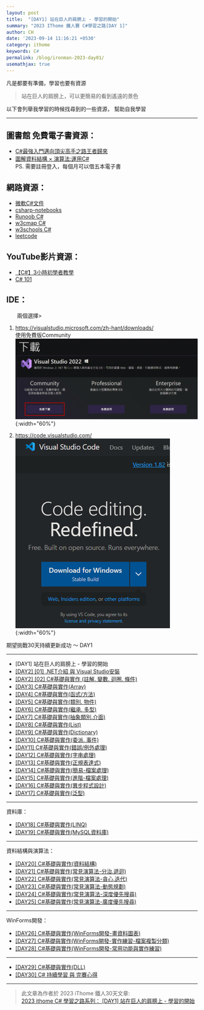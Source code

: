```yaml
---
layout: post
title:  "[DAY1] 站在巨人的肩膀上 - 學習的開始"
summary: "2023 IThome 鐵人賽 C#學習之路[DAY 1]"
author: CH
date: '2023-09-14 11:16:21 +0530'
category: ithome
keywords: C#
permalink: /blog/ironman-2023-day01/
usemathjax: true
---
```



凡是都要有準備，學習也要有資源

> 站在巨人的肩膀上，可以更簡易的看到遙遠的景色

以下會列舉我學習的時候找尋到的一些資源，
幫助自我學習

-----

## 圖書館 免費電子書資源：

* [C#最強入門邁向頂尖高手之路王者歸來](https://tpml.ebook.hyread.com.tw/bookDetail.jsp?id=325084)
* [圖解資料結構 × 演算法:運用C#](https://tpml.ebook.hyread.com.tw/bookDetail.jsp?id=330621)  
  PS. 需要註冊登入，每個月可以借五本電子書

## 網路資源：

* [微軟C#文件](https://learn.microsoft.com/zh-tw/dotnet/csharp/)
* [csharp-notebooks](https://github.com/dotnet/csharp-notebooks?WT.mc_id=dotnet-35129-website)
* [Runoob C#](https://www.runoob.com/csharp/csharp-tutorial.html) 
* [w3cmap C#](http://www.w3cmap.com/csharp/csharp-tutorial.html)  
* [w3schools C#](https://www.w3schools.com/cs/index.php) 
* [leetcode](https://leetcode.com/problemset/all/)

## YouTube影片資源：

* [【C#】3小時初學者教學](https://www.youtube.com/watch?v=T9BeejD3i0g)
* [C# 101](https://www.youtube.com/watch?v=BM4CHBmAPh4&list=PLdo4fOcmZ0oVxKLQCHpiUWun7vlJJvUiN)

## IDE：

　　兩個選擇>

1. https://visualstudio.microsoft.com/zh-hant/downloads/  
   使用免費版Community  
   ![visualstudio download page](../../assets/img/posts/ithome2023/ithome2023_day1_01.png){:width="60%"}
    
   
2. https://code.visualstudio.com/  
   ![vs code  download page](../../assets/img/posts/ithome2023/ithome2023_day1_02.png){:width="60%"}

期望挑戰30天持續更新成功 ～ DAY1 

-----

* [DAY1] 站在巨人的肩膀上 - 學習的開始
* [[DAY2] [01] .NET介紹 與 Visual Studio安裝](https://ithelp.ithome.com.tw/articles/10318133)
* [[DAY2] [02] C#基礎與實作 (註解. 變數. 迴圈. 條件)](https://ithelp.ithome.com.tw/articles/10318570)
* [[DAY3] C#基礎與實作(Array)](https://ithelp.ithome.com.tw/articles/10318389)
* [[DAY4] C#基礎與實作(函式/方法)](https://ithelp.ithome.com.tw/articles/10319063)
* [[DAY5] C#基礎與實作(類別. 物件)](https://ithelp.ithome.com.tw/articles/10320245)
* [[DAY6] C#基礎與實作(繼承. 多型)](https://ithelp.ithome.com.tw/articles/10321479)
* [[DAY7] C#基礎與實作(抽象類別.介面)](https://ithelp.ithome.com.tw/articles/10322514)
* [[DAY8] C#基礎與實作(List)](https://ithelp.ithome.com.tw/articles/10322519)
* [[DAY9] C#基礎與實作(Dictionary)](https://ithelp.ithome.com.tw/articles/10323421)
* [[DAY10] C#基礎與實作(委派. 事件)](https://ithelp.ithome.com.tw/articles/10326052)
* [[DAY11] C#基礎與實作(錯誤/例外處理)](https://ithelp.ithome.com.tw/articles/10324797)
* [[DAY12] C#基礎與實作(字串處理)](https://ithelp.ithome.com.tw/articles/10326986)
* [[DAY13] C#基礎與實作(正規表達式)](https://ithelp.ithome.com.tw/articles/10328778)
* [[DAY14] C#基礎與實作(簡易-檔案處理)](https://ithelp.ithome.com.tw/articles/10329148)
* [[DAY15] C#基礎與實作(進階-檔案處理)](https://ithelp.ithome.com.tw/articles/10329032)
* [[DAY16] C#基礎與實作(異步程式設計)](https://ithelp.ithome.com.tw/articles/10330091)
* [[DAY17] C#基礎與實作(泛型)](https://ithelp.ithome.com.tw/articles/10331491)

-----

資料庫：

* [[DAY18] C#基礎與實作(LINQ)](https://ithelp.ithome.com.tw/articles/10332012)
* [[DAY19] C#基礎與實作(MySQL資料庫)](https://ithelp.ithome.com.tw/articles/10332732)

-----

資料結構與演算法：

* [[DAY20] C#基礎與實作(資料結構)](https://ithelp.ithome.com.tw/articles/10331508)
* [[DAY21] C#基礎與實作(常見演算法-分治.遞迴)](https://ithelp.ithome.com.tw/articles/10333870/)
* [[DAY22] C#基礎與實作(常見演算法-貪心.迭代)](https://ithelp.ithome.com.tw/articles/10334671)
* [[DAY23] C#基礎與實作(常見演算法-動態規劃)](https://ithelp.ithome.com.tw/articles/10318389)
* [[DAY24] C#基礎與實作(常見演算法-深度優先搜尋)](https://ithelp.ithome.com.tw/articles/10335132)
* [[DAY25] C#基礎與實作(常見演算法-廣度優先搜尋)](https://ithelp.ithome.com.tw/articles/10334795)

-----

WinForms開發：

* [[DAY26] C#基礎與實作(WinForms開發-畫資料圖表)](https://ithelp.ithome.com.tw/articles/10335144)
* [[DAY27] C#基礎與實作(WinForms開發-實作練習-檔案複製分類)](https://ithelp.ithome.com.tw/articles/10335920)
* [[DAY28] C#基礎與實作(WinForms開發-常用功能與實作練習)](https://ithelp.ithome.com.tw/articles/10337949) 

-----

* [[DAY29] C#基礎與實作(DLL)](https://ithelp.ithome.com.tw/articles/10337950)
* [[DAY30] C# 持續學習 與 完賽心得](https://ithelp.ithome.com.tw/articles/10337953)

-----

> 此文章為作者於 2023 iThome 鐵人30天文章:  
[2023 ithome C# 學習之路系列： [DAY1] 站在巨人的肩膀上 - 學習的開始](https://ithelp.ithome.com.tw/articles/10317944)
